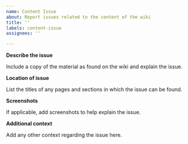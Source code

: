 ```yaml
---
name: Content Issue
about: Report issues related to the content of the wiki
title: ''
labels: content-issue
assignees: ''

---
```


**Describe the issue**

Include a copy of the material as found on the wiki and explain the issue.

**Location of issue**

List the titles of any pages and sections in which the issue can be found.

**Screenshots**

If applicable, add screenshots to help explain the issue.

**Additional context**

Add any other context regarding the issue here.
